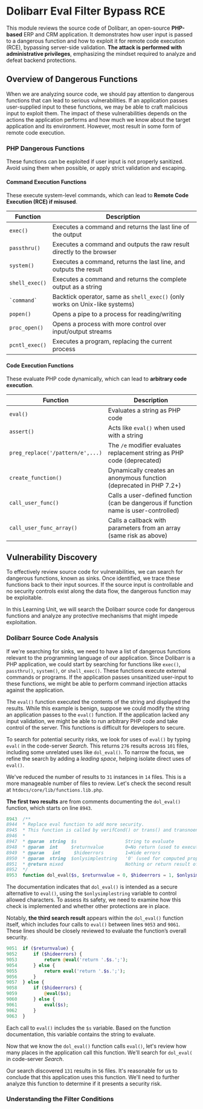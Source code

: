 # Dolibarr Eval Filter Bypass RCE
This module reviews the source code of Dolibarr, an open-source **PHP-based** ERP and CRM application. It demonstrates how user input is passed to a dangerous function and how to exploit it for remote code execution (RCE), bypassing server-side validation. **The attack is performed with administrative privileges**, emphasizing the mindset required to analyze and defeat backend protections.
## Overview of Dangerous Functions
When we are analyzing source code, we should pay attention to dangerous functions that can lead to serious vulnerabilities. If an application passes user-supplied input to these functions, we may be able to craft malicious input to exploit them. The impact of these vulnerabilities depends on the actions the application performs and how much we know about the target application and its environment. However, most result in some form of remote code execution.
### PHP Dangerous Functions 
These functions can be exploited if user input is not properly sanitized. Avoid using them when possible, or apply strict validation and escaping.
#### Command Execution Functions

These execute system-level commands, which can lead to **Remote Code Execution (RCE) if misused**.

| Function        | Description                                                                 |
| --------------- | --------------------------------------------------------------------------- |
| `exec()`        | Executes a command and returns the last line of the output                  |
| `passthru()`    | Executes a command and outputs the raw result directly to the browser       |
| `system()`      | Executes a command, returns the last line, and outputs the result           |
| `shell_exec()`  | Executes a command and returns the complete output as a string              |
| `` `command` `` | Backtick operator, same as `shell_exec()` (only works on Unix-like systems) |
| `popen()`       | Opens a pipe to a process for reading/writing                               |
| `proc_open()`   | Opens a process with more control over input/output streams                 |
| `pcntl_exec()`  | Executes a program, replacing the current process                           |

#### Code Execution Functions
These evaluate PHP code dynamically, which can lead to **arbitrary code execution**.

| Function                         | Description                                                                          |
| -------------------------------- | ------------------------------------------------------------------------------------ |
| `eval()`                         | Evaluates a string as PHP code                                                       |
| `assert()`                       | Acts like `eval()` when used with a string                                           |
| `preg_replace('/pattern/e',...)` | The `/e` modifier evaluates replacement string as PHP code (deprecated)              |
| `create_function()`              | Dynamically creates an anonymous function (deprecated in PHP 7.2+)                   |
| `call_user_func()`               | Calls a user-defined function (can be dangerous if function name is user-controlled) |
| `call_user_func_array()`         | Calls a callback with parameters from an array (same risk as above)                  |

## Vulnerability Discovery
To effectively review source code for vulnerabilities, we can search for dangerous functions, known as sinks. Once identified, we trace these functions back to their input sources. If the source input is controllable and no security controls exist along the data flow, the dangerous function may be exploitable.

In this Learning Unit, we will search the Dolibarr source code for dangerous functions and analyze any protective mechanisms that might impede exploitation.

### Dolibarr Source Code Analysis

If we're searching for sinks, we need to have a list of dangerous functions relevant to the programming language of our application. Since Dolibarr is a PHP application, we could start by searching for functions like `exec()`, `passthru()`, `system()`, or `shell_exec()`. These functions execute external commands or programs. If the application passes unsanitized user-input to these functions, we might be able to perform command injection attacks against the application.

The `eval()` function executed the contents of the string and displayed the results. While this example is benign, suppose we could modify the string an application passes to the `eval()` function. If the application lacked any input validation, we might be able to run arbitrary PHP code and take control of the server. This functions is difficult for developers to secure.

To search for potential security risks, we look for uses of `eval()` by typing `eval(` in the code-server *Search*. This returns `276` results across `101` files, including some unrelated uses like `dol_eval()`. To narrow the focus, we refine the search by adding a *leading space*, helping isolate direct uses of `eval()`.

We've reduced the number of results to `31` instances in `14` files. This is a more manageable number of files to review. Let's check the second result at `htdocs/core/lib/functions.lib.php`.

**The first two results** are from comments documenting the `dol_eval()` function, which starts on line `8943`.

```php
8943  /**
8944  * Replace eval function to add more security.
8945  * This function is called by verifCond() or trans() and transnoentitiesnoconv().
8946  *
8947  * @param 	string	$s					String to evaluate
8948  * @param	int		$returnvalue		0=No return (used to execute eval($a=something)). 1=Value of eval is returned (used to eval($something)).
8949  * @param   int     $hideerrors     	1=Hide errors
8950  * @param	string	$onlysimplestring	'0' (used for computed property of extrafields)=Accept all chars, '1' (most common use)=Accept only simple string with char 'a-z0-9\s^$_+-.*>&|=!?():"\',/@';',  '2' (not used)=Accept also ';[]'
8951  * @return	mixed						Nothing or return result of eval
8952  */
8953  function dol_eval($s, $returnvalue = 0, $hideerrors = 1, $onlysimplestring = '1')
```

The documentation indicates that `dol_eval()` is intended as a secure alternative to `eval()`, using the `$onlysimplestring` variable to control allowed characters. To assess its safety, we need to examine how this check is implemented and whether other protections are in place.

Notably, **the third search result** appears within the `dol_eval()` function itself, which includes four calls to `eval()` between lines `9053` and `9061`. These lines should be closely reviewed to evaluate the function’s overall security.

```php
9051  if ($returnvalue) {
9052      if ($hideerrors) {
9053          return @eval('return '.$s.';');
9054      } else {
9055          return eval('return '.$s.';');
9056      }
9057  } else {
9058      if ($hideerrors) {
9059          @eval($s);
9060      } else {
9061          eval($s);
9062      }
9063  }
```
Each call to `eval()` includes the `$s` variable. Based on the function documentation, this variable contains the string to evaluate.

Now that we know the `dol_eval()` function calls `eval()`, let's review how many places in the application call this function. We'll search for `dol_eval(` in code-server *Search*.

Our search discovered `131` results in `56` files. It's reasonable for us to conclude that this application uses this function. We'll need to further analyze this function to determine if it presents a security risk.

### Understanding the Filter Conditions
